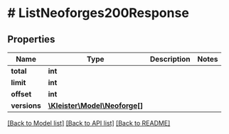 # # ListNeoforges200Response

## Properties

Name | Type | Description | Notes
------------ | ------------- | ------------- | -------------
**total** | **int** |  |
**limit** | **int** |  |
**offset** | **int** |  |
**versions** | [**\Kleister\Model\Neoforge[]**](Neoforge.md) |  |

[[Back to Model list]](../../README.md#models) [[Back to API list]](../../README.md#endpoints) [[Back to README]](../../README.md)
